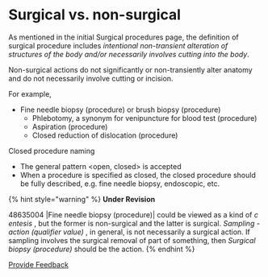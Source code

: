 # Surgical vs. non-surgical

As mentioned in the initial Surgical procedures page, the definition of surgical procedure includes _intentional non-transient alteration of structures of the body and/or necessarily involves cutting into the body_.

Non-surgical actions do not significantly or non-transiently alter anatomy and do not necessarily involve cutting or incision.

For example,

* Fine needle biopsy (procedure) or brush biopsy (procedure)
  * Phlebotomy, a synonym for venipuncture for blood test (procedure)
  * Aspiration (procedure)
  * Closed reduction of dislocation (procedure)

Closed procedure naming

* The general pattern \<open, closed> is accepted
* When a procedure is specified as closed, the closed procedure should be fully described, e.g. fine needle biopsy, endoscopic, etc.

{% hint style="warning" %}
**Under Revision**

48635004 |Fine needle biopsy (procedure)| could be viewed as a kind of _c_ _entesis_ , but the former is non-surgical and the latter is surgical. _Sampling - action (qualifier value)_ , in general, is not necessarily a surgical action. If sampling involves the surgical removal of part of something, then _Surgical biopsy (procedure)_ should be the action.
{% endhint %}

<a href="https://docs.google.com/forms/d/e/1FAIpQLScTmbZIf0UEQwYDkY27EEWBkaiYkHSbR0_9DmFrMLXoQLyL7Q/viewform?usp=pp_url&#x26;entry.1767247133=SCT+Editorial+Guide&#x26;entry.670899847=Surgical%20vs.%20non-surgical" class="button primary">Provide Feedback</a>
